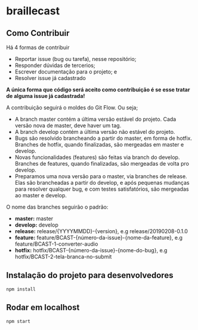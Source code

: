 # braillecast

## Como Contribuir
Há 4 formas de contribuir
- Reportar issue (bug ou tarefa), nesse repositório;
- Responder dúvidas de tercerios;
- Escrever documentação para o projeto; e
- Resolver issue já cadastrado

**A única forma que código será aceito como contribuição é se esse tratar de alguma issue já cadastrada!**

A contribuição seguirá o moldes do Git Flow. Ou seja;
- A branch master contém a última versão estável do projeto. Cada versão nova de master, deve haver um tag.
- A branch develop contém a última versão não estável do projeto.
- Bugs são resolvido brancheando a partir do master, em forma de hotfix. Branches de hotfix, quando finalizadas, são mergeadas em master e develop.
- Novas funcionalidades (features) são feitas via branch do develop. Branches de features, quando finalizadas, são mergeadas de volta pro develop.
- Preparamos uma nova versão para o master, via branches de release. Elas são brancheadas a partir do develop, e após pequenas mudanças para resolver qualquer bug, e com testes satisfatórios, são mergeadas ao master e develop.

O nome das branches seguirão o padrão:
- **master:** master
- **develop:** develop
- **release:** release/{YYYYMMDD}-{version}, e.g release/20190208-0.1.0
- **feature:** feature/BCAST-{número-da-issue}-{nome-da-feature}, e.g feature/BCAST-1-converter-audio
- **hotfix:** hotfix/BCAST-{número-da-issue}-{nome-do-bug}, e.g hotfix/BCAST-2-tela-branca-no-submit


## Instalação do projeto para desenvolvedores
```
npm install
```

## Rodar em localhost
```
npm start
```